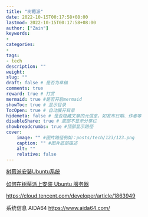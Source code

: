 ```yaml
---
title: "树莓派"
date: 2022-10-15T00:17:58+08:00
lastmod: 2022-10-15T00:17:58+08:00
author: ["Zain"]
keywords: 
- 
categories: 
- 
tags: 
- tech
description: ""
weight:
slug: ""
draft: false # 是否为草稿
comments: true
reward: true # 打赏
mermaid: true #是否开启mermaid
showToc: true # 显示目录
TocOpen: true # 自动展开目录
hidemeta: false # 是否隐藏文章的元信息，如发布日期、作者等
disableShare: true # 底部不显示分享栏
showbreadcrumbs: true #顶部显示路径
cover:
    image: "" #图片路径例如：posts/tech/123/123.png
    caption: "" #图片底部描述
    alt: ""
    relative: false
---
```






[树莓派安装Ubuntu系统](https://blog.csdn.net/m0_46665077/article/details/125731136)

[如何在树莓派上安装 Ubuntu 服务器](https://www.jianshu.com/p/b336380dd548)



https://cloud.tencent.com/developer/article/1863949



系统信息
AIDA64
https://www.aida64.com/



